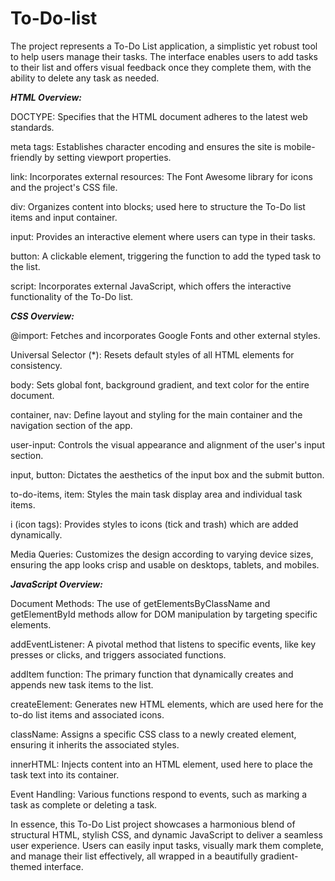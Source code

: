 # To-Do-list   

The project represents a To-Do List application, a simplistic yet robust tool to help users manage their tasks. The interface enables users to add tasks to their list and offers visual feedback once they complete them, with the ability to delete any task as needed.

<em><b>HTML Overview:</b></em>

DOCTYPE: Specifies that the HTML document adheres to the latest web standards.

meta tags: Establishes character encoding and ensures the site is mobile-friendly by setting viewport properties.

link: Incorporates external resources: The Font Awesome library for icons and the project's CSS file.

div: Organizes content into blocks; used here to structure the To-Do list items and input container.

input: Provides an interactive element where users can type in their tasks.

button: A clickable element, triggering the function to add the typed task to the list.

script: Incorporates external JavaScript, which offers the interactive functionality of the To-Do list.


<em><b>CSS Overview:</b></em>

@import: Fetches and incorporates Google Fonts and other external styles.

Universal Selector (*): Resets default styles of all HTML elements for consistency.

body: Sets global font, background gradient, and text color for the entire document.

container, nav: Define layout and styling for the main container and the navigation section of the app.

user-input: Controls the visual appearance and alignment of the user's input section.

input, button: Dictates the aesthetics of the input box and the submit button.

to-do-items, item: Styles the main task display area and individual task items.

i (icon tags): Provides styles to icons (tick and trash) which are added dynamically.

Media Queries: Customizes the design according to varying device sizes, ensuring the app looks crisp and usable on desktops, tablets, and mobiles.


<em><b>JavaScript Overview:</b></em>

Document Methods: The use of getElementsByClassName and getElementById methods allow for DOM manipulation by targeting specific elements.

addEventListener: A pivotal method that listens to specific events, like key presses or clicks, and triggers associated functions.

addItem function: The primary function that dynamically creates and appends new task items to the list.

createElement: Generates new HTML elements, which are used here for the to-do list items and associated icons.

className: Assigns a specific CSS class to a newly created element, ensuring it inherits the associated styles.

innerHTML: Injects content into an HTML element, used here to place the task text into its container.

Event Handling: Various functions respond to events, such as marking a task as complete or deleting a task.

In essence, this To-Do List project showcases a harmonious blend of structural HTML, stylish CSS, and dynamic JavaScript to deliver a seamless user experience. Users can easily input tasks, visually mark them complete, and manage their list effectively, all wrapped in a beautifully gradient-themed interface.

